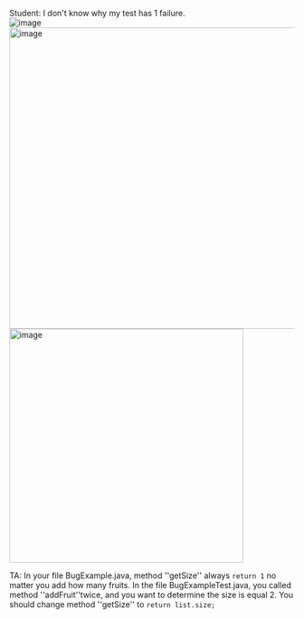 Student: I don't know why my test has 1 failure.  
![image](https://github.com/Lyon0129/cse15l-lab-reports/assets/130290363/0e7f09d6-8dbd-4209-8d12-11faa46df101)
<img width="532" alt="image" src="https://github.com/Lyon0129/cse15l-lab-reports/assets/130290363/41c1671c-7956-4df7-98ea-6839d46dc16d">
<img width="413" alt="image" src="https://github.com/Lyon0129/cse15l-lab-reports/assets/130290363/b6430108-0941-4561-9f17-53c0938286e9">

TA: In your file BugExample.java, method ''getSize'' always ```return 1``` no matter you add how many fruits. In the file BugExampleTest.java, you called method ''addFruit''twice, and you want to determine the size is equal 2. You should change method ''getSize'' to ```return list.size;``` 
